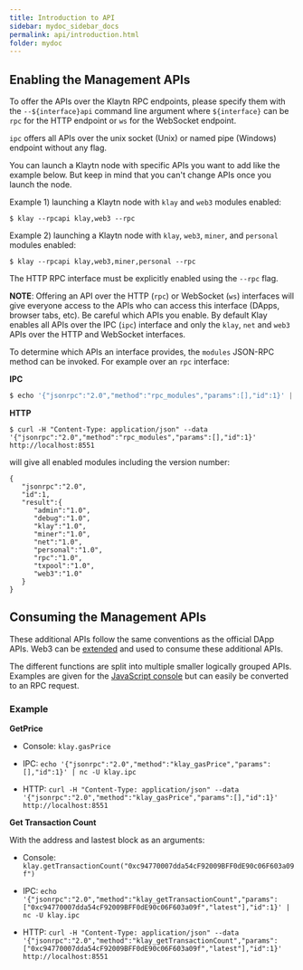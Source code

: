 ```yaml
---
title: Introduction to API
sidebar: mydoc_sidebar_docs
permalink: api/introduction.html
folder: mydoc
---
```


## Enabling the Management APIs
To offer the APIs over the Klaytn RPC endpoints, please specify them with the `--${interface}api`
command line argument where `${interface}` can be `rpc` for the HTTP endpoint or `ws` for the WebSocket
endpoint.

`ipc` offers all APIs over the unix socket (Unix) or named pipe (Windows) endpoint without any flag.

You can launch a Klaytn node with specific APIs you want to add like the example below. But keep in mind that you can't change APIs once you launch the node.

Example 1) launching a Klaytn node with `klay` and `web3` modules enabled:
```shell
$ klay --rpcapi klay,web3 --rpc
```

Example 2) launching a Klaytn node with `klay`, `web3`, `miner`, and `personal` modules enabled:
```shell
$ klay --rpcapi klay,web3,miner,personal --rpc
```

The HTTP RPC interface must be explicitly enabled using the `--rpc` flag.

**NOTE**: Offering an API over the HTTP (`rpc`) or WebSocket (`ws`) interfaces will give everyone
access to the APIs who can access this interface (DApps, browser tabs, etc). Be careful which APIs
you enable. By default Klay enables all APIs over the IPC (`ipc`) interface and only the `klay`,
`net` and `web3` APIs over the HTTP and WebSocket interfaces.

To determine which APIs an interface provides, the `modules` JSON-RPC method can be invoked. For
example over an `rpc` interface:

**IPC**

```javascript
$ echo '{"jsonrpc":"2.0","method":"rpc_modules","params":[],"id":1}' | nc -U klay.ipc
```

**HTTP**

```shell
$ curl -H "Content-Type: application/json" --data '{"jsonrpc":"2.0","method":"rpc_modules","params":[],"id":1}' http://localhost:8551
```

will give all enabled modules including the version number:

```
{
   "jsonrpc":"2.0",
   "id":1,
   "result":{
      "admin":"1.0",
      "debug":"1.0",
      "klay":"1.0",
      "miner":"1.0",
      "net":"1.0",
      "personal":"1.0",
      "rpc":"1.0",
      "txpool":"1.0",
      "web3":"1.0"
   }
}
```

## Consuming the Management APIs

These additional APIs follow the same conventions as the official DApp APIs. Web3 can be
[extended](https://github.com/ethereum/web3.js/pull/229) and used to consume these additional APIs.

The different functions are split into multiple smaller logically grouped APIs. Examples are given
for the [JavaScript console](https://github.com/ethereum/go-ethereum/wiki/JavaScript-Console) but
can easily be converted to an RPC request.

### Example

**GetPrice**

* Console: `klay.gasPrice`

* IPC: `echo '{"jsonrpc":"2.0","method":"klay_gasPrice","params":[],"id":1}' | nc -U klay.ipc`

* HTTP: `curl -H "Content-Type: application/json" --data '{"jsonrpc":"2.0","method":"klay_gasPrice","params":[],"id":1}' http://localhost:8551`

**Get Transaction Count**

With the address and lastest block as an arguments:

* Console: `klay.getTransactionCount("0xc94770007dda54cF92009BFF0dE90c06F603a09f")`

* IPC: `echo '{"jsonrpc":"2.0","method":"klay_getTransactionCount","params":["0xc94770007dda54cF92009BFF0dE90c06F603a09f","latest"],"id":1}' | nc -U klay.ipc`

* HTTP: `curl -H "Content-Type: application/json" --data '{"jsonrpc":"2.0","method":"klay_getTransactionCount","params":["0xc94770007dda54cF92009BFF0dE90c06F603a09f","latest"],"id":1}' http://localhost:8551`

